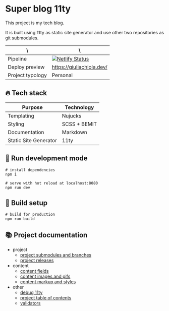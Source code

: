 # Super blog 11ty

This project is my tech blog.

It is built using 11ty as static site generator and use other two repositories as git submodules.

| \                | \                                                                                                                                                                      |
|------------------|------------------------------------------------------------------------------------------------------------------------------------------------------------------------|
| Pipeline         | [![Netlify Status](https://api.netlify.com/api/v1/badges/418bc946-0474-46c4-9bc3-48031743a7ef/deploy-status)](https://app.netlify.com/sites/blog-giuliachiola/deploys) |
| Deploy preview   | https://giuliachiola.dev/                                                                                                                                              |
| Project typology | Personal                                                                                                                                                               |

## 🔥 Tech stack

| Purpose               | Technology   |
|-----------------------|--------------|
| Templating            | Nujucks      |
| Styling               | SCSS + BEMIT |
| Documentation         | Markdown     |
| Static Site Generator | 11ty         |

## 🌊 Run development mode

```shell
# install dependencies
npm i

# serve with hot reload at localhost:8080
npm run dev
```

## 🧳 Build setup

```shell
# build for production
npm run build
```

## 📚 Project documentation

- project
  - [project submodules and branches](docs/project-submodules.md)
  - [project releases](docs/project-releases.md)
- content
  - [content fields](docs/content-fields.md)
  - [content images and gifs](docs/content-images-gifs.md)
  - [content markup and styles](docs/content-markup.md)
- other
  - [debug 11ty](docs/debug-11ty.md)
  - [project table of contents](docs/table-of-contents.md)
  - [validators](docs/validators.md)
